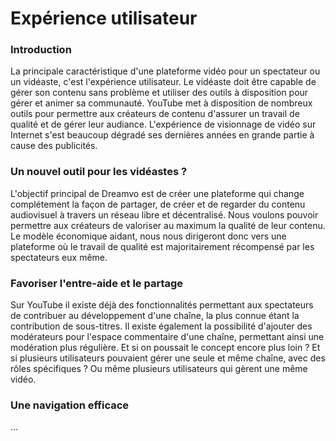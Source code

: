 # Expérience utilisateur

### Introduction

La principale caractéristique d'une plateforme vidéo pour un spectateur ou un vidéaste, c'est l'expérience utilisateur. Le vidéaste doit être capable de gérer son contenu sans problème et utiliser des outils à disposition pour gérer et animer sa communauté. YouTube met à disposition de nombreux outils pour permettre aux créateurs de contenu d'assurer un travail de qualité et de gérer leur audiance. L'expérience de visionnage de vidéo sur Internet s'est beaucoup dégradé ses dernières années en grande partie à cause des publicités.

### Un nouvel outil pour les vidéastes ?

L'objectif principal de Dreamvo est de créer une plateforme qui change complétement la façon de partager, de créer et de regarder du contenu audiovisuel à travers un réseau libre et décentralisé. Nous voulons pouvoir permettre aux créateurs de valoriser au maximum la qualité de leur contenu. Le modèle économique aidant, nous nous dirigeront donc vers une plateforme où le travail de qualité est majoritairement récompensé par les spectateurs eux même.

### Favoriser l'entre-aide et le partage

Sur YouTube il existe déjà des fonctionnalités permettant aux spectateurs de contribuer au développement d'une chaîne, la plus connue étant la contribution de sous-titres. Il existe également la possibilité d'ajouter des modérateurs pour l'espace commentaire d'une chaîne, permettant ainsi une modération plus régulière. Et si on poussait le concept encore plus loin ? Et si plusieurs utilisateurs pouvaient gérer une seule et même chaîne, avec des rôles spécifiques ? Ou même plusieurs utilisateurs qui gèrent une même vidéo.

### Une navigation efficace

...
